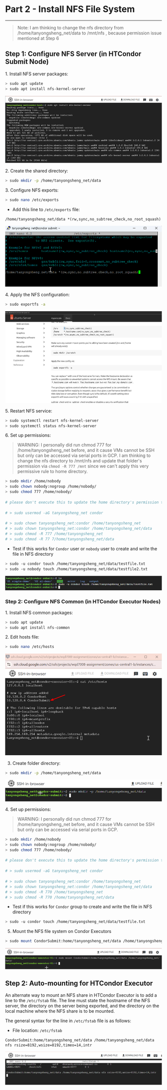 # Part 2 - Install NFS File System
-----------------------------------

> Note:  I am thinking to change the nfs directory from /home/tanyongsheng_net/data to /mnt/nfs , because permission issue mentioned at Step 6

## Step 1: Configure NFS Server (in HTCondor Submit Node)

1\. Install NFS server packages:

```bash
> sudo apt update
> sudo apt install nfs-kernel-server
```

![](/images/4_Part%202%20-%20Install%20NFS%20File%20Syst.jpg)

2\. Create the shared directory:

```bash
> sudo mkdir -p /home/tanyongsheng_net/data
```

3\. Configure NFS exports:

```bash
> sudo nano /etc/exports
```

*   Add this line to `/etc/exports` file:

```text-plain
/home/tanyongsheng_net/data *(rw,sync,no_subtree_check,no_root_squash)
```

![](/images/15_Part%202%20-%20Install%20NFS%20File%20Syst.png)

4\. Apply the NFS configuration:

```bash
> sudo exportfs -a
```

![](/images/1_Part%202%20-%20Install%20NFS%20File%20Syst.jpg)

5\. Restart NFS service:

```bash
> sudo systemctl restart nfs-kernel-server
> sudo systemctl status nfs-kernel-server
```

6\. Set up permissions:

> WARNING: I personally did run chmod 777 for /home/tanyongsheng_net before, and it cause VMs cannot be SSH but only can be accessed via serial ports in GCP. I am thinking to change the nfs directory to /mnt/nfs and update that folder's permission via `chmod -R 777 /mnt` since we can't apply this very permissive rule to home directory.

```bash
> sudo mkdir /home/nobody
> sudo chown nobody:nogroup /home/nobody/
> sudo chmod 777 /home/nobody/

# please don't execute this to update the home directory's permission to very permissive as it will cause your VMs cannot be ssh for access, If you insist to do so in GCP like me, you may have to use Serial Port to login your VMs, as you can't ssh the VMs anymore. Alternative way to is change to use /mnt folder as your shared NFS directory (instead of home directory), and make that /mnt folder very permissive via `chmod -R 777`, but I personally haven't tried that yet.

# > sudo usermod -aG tanyongsheng_net condor

# > sudo chown tanyongsheng_net:condor /home/tanyongsheng_net
# > sudo chown tanyongsheng_net:condor /home/tanyongsheng_net/data
# > sudo chmod -R 777 /home/tanyongsheng_net
# > sudo chmod -R 77 7/home/tanyongsheng_net/data

```

*   Test if this works for `Condor` user or `nobody` user to create and write the file in NFS directory

```bash
> sudo -u condor touch /home/tanyongsheng_net/data/testfile.txt
> sudo -u nobody touch /home/tanyongsheng_net/data/testfile2.txt
```

![](/images/17_Part%202%20-%20Install%20NFS%20File%20Syst.png)

### Step 2: Configure NFS Common (in HTCondor Executor Nodes)

1\. Install NFS common packages:

```bash
> sudo apt update
> sudo apt install nfs-common
```

2\. Edit hosts file:

```bash
> sudo nano /etc/hosts
```

![](/images/16_Part%202%20-%20Install%20NFS%20File%20Syst.png)

3. Create folder directory:
 
```bash
> sudo mkdir -p /home/tanyongsheng_net/data
```

![](/images/10_Part%202%20-%20Install%20NFS%20File%20Syst.png)


4\. Set up permissions:

> WARNING: I personally did run chmod 777 for /home/tanyongsheng_net before, and it cause VMs cannot be SSH but only can be accessed via serial ports in GCP. 

```bash
> sudo mkdir /home/nobody
> sudo chown nobody:nogroup /home/nobody/
> sudo chmod 777 /home/nobody/

# please don't execute this to update the home directory's permission to very permissive as it will cause your VMs cannot be ssh for access, If you insist to do so in GCP like me, you may have to use Serial Port to login your VMs, as you can't ssh the VMs anymore. Alternative way to is change to use /mnt folder as your shared NFS directory (instead of home directory), and make that /mnt folder very permissive via `chmod -R 777`, but I personally haven't tried that yet.

# > sudo usermod -aG tanyongsheng_net condor

# > sudo chown tanyongsheng_net:condor /home/tanyongsheng_net
# > sudo chown tanyongsheng_net:condor /home/tanyongsheng_net/data
# > sudo chmod -R 770 /home/tanyongsheng_net
# > sudo chmod -R 770 /home/tanyongsheng_net/data

```

*   Test if this works for `Condor` group to create and write the file in NFS directory

```bash
> sudo -u condor touch /home/tanyongsheng_net/data/testfile.txt
```


5. Mount the NFS file system on Condor Executors

```bash
> sudo mount CondorSubmit:home/tanyongsheng_net/data /home/tanyongsheng_net/data/
```

![](/images/13_Part%202%20-%20Install%20NFS%20File%20Syst.png)

## Step 2: Auto-mounting for HTCondor Executor

An alternate way to mount an NFS share in HTCondor Executor is to add a line to the `/etc/fstab` file. The line must state the hostname of the NFS server, the directory on the server being exported, and the directory on the local machine where the NFS share is to be mounted.

The general syntax for the line in `/etc/fstab` file is as follows:

*   File location: `/etc/fstab`

```text-plain
CondorSubmit:home/tanyongsheng_net/data /home/tanyongsheng_net/data nfs rsize=8192,wsize=8192,timeo=14,intr
```

![](/images/14_Part%202%20-%20Install%20NFS%20File%20Syst.png)

